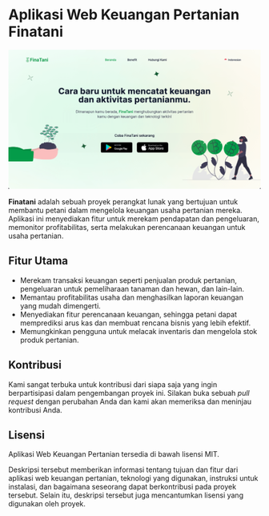 # Aplikasi Web Keuangan Pertanian Finatani

![Finatani Homepage Website](/public/finatani_homepage.png)

**Finatani** adalah sebuah proyek perangkat lunak yang bertujuan untuk membantu petani dalam mengelola keuangan usaha pertanian mereka. Aplikasi ini menyediakan fitur untuk merekam pendapatan dan pengeluaran, memonitor profitabilitas, serta melakukan perencanaan keuangan untuk usaha pertanian.

## Fitur Utama

- Merekam transaksi keuangan seperti penjualan produk pertanian, pengeluaran untuk pemeliharaan tanaman dan hewan, dan lain-lain.
- Memantau profitabilitas usaha dan menghasilkan laporan keuangan yang mudah dimengerti.
- Menyediakan fitur perencanaan keuangan, sehingga petani dapat memprediksi arus kas dan membuat rencana bisnis yang lebih efektif.
- Memungkinkan pengguna untuk melacak inventaris dan mengelola stok produk pertanian.

## Kontribusi

Kami sangat terbuka untuk kontribusi dari siapa saja yang ingin berpartisipasi dalam pengembangan proyek ini. Silakan buka sebuah *pull request* dengan perubahan Anda dan kami akan memeriksa dan meninjau kontribusi Anda.

## Lisensi

Aplikasi Web Keuangan Pertanian tersedia di bawah lisensi MIT.

Deskripsi tersebut memberikan informasi tentang tujuan dan fitur dari aplikasi web keuangan pertanian, teknologi yang digunakan, instruksi untuk instalasi, dan bagaimana seseorang dapat berkontribusi pada proyek tersebut. Selain itu, deskripsi tersebut juga mencantumkan lisensi yang digunakan oleh proyek.
